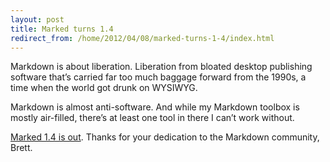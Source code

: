```yaml
---
layout: post
title: Marked turns 1.4
redirect_from: /home/2012/04/08/marked-turns-1-4/index.html
---
```

<p> Markdown is about liberation. Liberation from bloated desktop publishing software that&rsquo;s carried far too much baggage forward from the 1990s, a time when the world got drunk on WYSIWYG.</p>
<p>Markdown is almost anti-software. And while my Markdown toolbox is mostly air-filled, there&rsquo;s at least one tool in there I can&rsquo;t work without.</p>
<p><a href="http://itunes.apple.com/us/app/marked/id448925439?ls=1&amp;mt=12">Marked 1.4 is out</a>. Thanks for your dedication to the Markdown community, Brett.</p>
